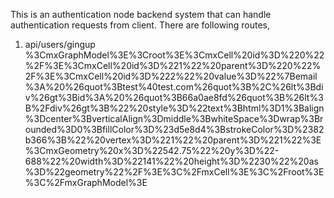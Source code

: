 This is an authentication node backend system that can handle authentication requests from client. There are following routes,

1. api/users/gingup
   %3CmxGraphModel%3E%3Croot%3E%3CmxCell%20id%3D%220%22%2F%3E%3CmxCell%20id%3D%221%22%20parent%3D%220%22%2F%3E%3CmxCell%20id%3D%222%22%20value%3D%22%7Bemail%3A%20%26quot%3Btest%40test.com%26quot%3B%2C%26lt%3Bdiv%26gt%3Bid%3A%20%26quot%3B66a0ae8fd%26quot%3B%26lt%3B%2Fdiv%26gt%3B%22%20style%3D%22text%3Bhtml%3D1%3Balign%3Dcenter%3BverticalAlign%3Dmiddle%3BwhiteSpace%3Dwrap%3Brounded%3D0%3BfillColor%3D%23d5e8d4%3BstrokeColor%3D%2382b366%3B%22%20vertex%3D%221%22%20parent%3D%221%22%3E%3CmxGeometry%20x%3D%22542.75%22%20y%3D%22-688%22%20width%3D%22141%22%20height%3D%2230%22%20as%3D%22geometry%22%2F%3E%3C%2FmxCell%3E%3C%2Froot%3E%3C%2FmxGraphModel%3E
